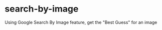 search-by-image
===============

Using Google Search By Image feature, get the "Best Guess" for an image